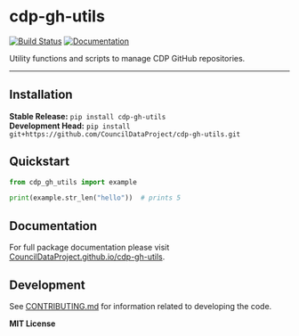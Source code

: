 # cdp-gh-utils

[![Build Status](https://github.com/CouncilDataProject/cdp-gh-utils/workflows/CI/badge.svg)](https://github.com/CouncilDataProject/cdp-gh-utils/actions)
[![Documentation](https://github.com/CouncilDataProject/cdp-gh-utils/workflows/Documentation/badge.svg)](https://CouncilDataProject.github.io/cdp-gh-utils)

Utility functions and scripts to manage CDP GitHub repositories.

---

## Installation

**Stable Release:** `pip install cdp-gh-utils`<br>
**Development Head:** `pip install git+https://github.com/CouncilDataProject/cdp-gh-utils.git`

## Quickstart

```python
from cdp_gh_utils import example

print(example.str_len("hello"))  # prints 5
```

## Documentation

For full package documentation please visit [CouncilDataProject.github.io/cdp-gh-utils](https://CouncilDataProject.github.io/cdp-gh-utils).

## Development

See [CONTRIBUTING.md](CONTRIBUTING.md) for information related to developing the code.

**MIT License**
